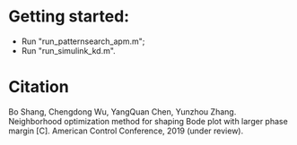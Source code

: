 # Getting started:
* Run "run_patternsearch_apm.m";
* Run "run_simulink_kd.m".

# Citation
Bo Shang, Chengdong Wu, YangQuan Chen, Yunzhou Zhang. Neighborhood optimization method for shaping Bode plot with larger phase margin [C]. American Control Conference, 2019 (under review).
